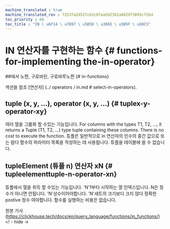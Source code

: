 ```yaml
---
machine_translated : true
machine_translated_rev : 72537a2d527c63c07aa5d2361a8829f3895cf2bd
toc_priority : 60
toc_title : "IN \ u6F14 \ u7B97 \ u5B50 \ u306E \ u5B9F \ u88C5"
---
```


# IN 연산자를 구현하는 함수 {# functions-for-implementing the-in-operator}

##에서 노찐, 구로바린, 구로바루노찐 {# in-functions}

섹션을 참조 [연산자] (../ operators / in.md # select-in-operators).

## tuple (x, y, ...), operator (x, y, ...) {# tuplex-y-operator-xy}

여러 열을 그룹화 할 수있는 기능입니다.
For columns with the types T1, T2, ..., it returns a Tuple (T1, T2, ...) type tuple containing these columns. There is no cost to execute the function.
튜플은 일반적으로 in 연산자의 인수의 중간 값으로 또는 람다 함수의 파라미터 목록을 작성하는 데 사용됩니다. 튜플을 테이블에 쓸 수 없습니다.

## tupleElement (튜플 n) 연산자 xN {# tupleelementtuple-n-operator-xn}

튜플에서 열을 취득 할 수있는 기능입니다.
'N'1부터 시작하는 열 인덱스입니다. N은 정수가 아니면 안됩니다. 'N'상수이어야합니다. 'N'세트의 크기보다 크지 않다 정확한 postive 정수 여야합니다.
함수를 실행하는 비용은 없습니다.

원본 기사 (https://clickhouse.tech/docs/en/query_language/functions/in_functions/) <! - hide ->
